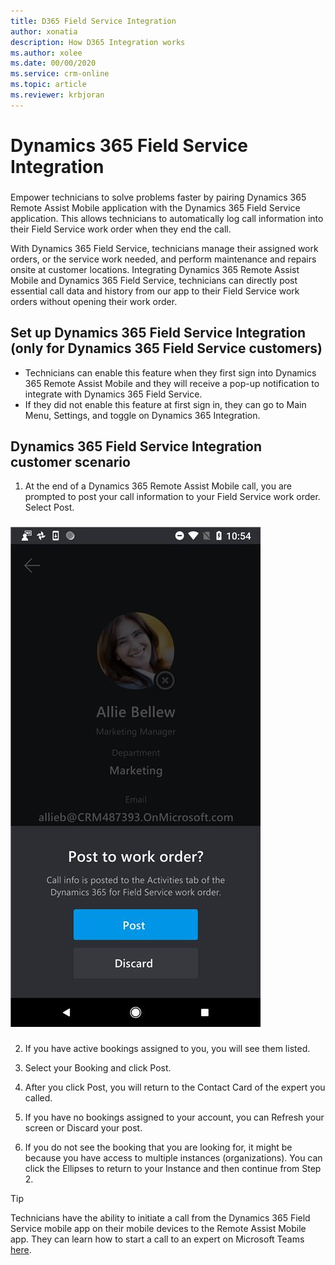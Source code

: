 ```yaml
---
title: D365 Field Service Integration
author: xonatia
description: How D365 Integration works
ms.author: xolee
ms.date: 00/00/2020
ms.service: crm-online
ms.topic: article
ms.reviewer: krbjoran
---
```

# Dynamics 365 Field Service Integration

###
Empower technicians to solve problems faster by pairing Dynamics 365 Remote Assist Mobile application with the Dynamics 365 Field Service application. This allows technicians to automatically log call information into their Field Service work order when they end the call.

With Dynamics 365 Field Service, technicians manage their assigned work orders, or the service work needed, and perform maintenance and repairs onsite at customer locations. Integrating Dynamics 365 Remote Assist Mobile and Dynamics 365 Field Service, technicians can directly post essential call data and history from our app to their Field Service work orders without opening their work order.

## Set up Dynamics 365 Field Service Integration (only for Dynamics 365 Field Service customers)
-	Technicians can enable this feature when they first sign into Dynamics 365 Remote Assist Mobile and they will receive a pop-up notification to integrate with Dynamics 365 Field Service.
-	If they did not enable this feature at first sign in, they can go to Main Menu, Settings, and toggle on Dynamics 365 Integration.

## Dynamics 365 Field Service Integration customer scenario
1.	At the end of a Dynamics 365 Remote Assist Mobile call, you are prompted to post your call information to your Field Service work order. Select Post.
###
![End Call](./media/fs_1.jpg "End Call")
###
2.	If you have  active bookings assigned to you, you will see them listed.
 
3.	Select your Booking and click Post.
  
4.	After you click Post, you will return to the Contact Card of the expert you called.
 
5.	If you have no bookings assigned to your account, you can Refresh your screen or Discard your post.
 
6.	If you do not see the booking that you are looking for, it might be because you have access to multiple instances (organizations). You can click the Ellipses to return to your Instance and then continue from Step 2.
 
> [!TIP]
> Technicians have the ability to initiate a call from the Dynamics 365 Field Service mobile app on their mobile devices to the Remote Assist Mobile app. They can learn how to start a call to an expert on Microsoft Teams [here](index.md). 

